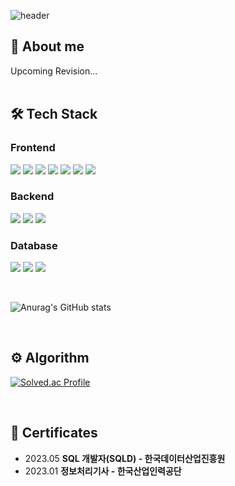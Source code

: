 ![header](https://capsule-render.vercel.app/api?type=waving&text=Welcome+to+haeburney's+GitHub&animation=fadeIn&height=200&color=7092be&fontSize=40)

<h2>👋 About me</h2> 
Upcoming Revision...
<br><br>

<h2>🛠 Tech Stack</h2>
<h3>Frontend</h3>
<p>
  <img src="https://img.shields.io/badge/HTML5-E34F26?style=flat-square&logo=HTML5&logoColor=white"/>
  <img src="https://img.shields.io/badge/CSS3-1572B6?style=flat-square&logo=CSS3&logoColor=white"/>
  <img src="https://img.shields.io/badge/JavaScript-F7DF1E?style=flat-square&logo=JavaScript&logoColor=black"/>
  <img src="https://img.shields.io/badge/jQuery-0769AD?style=flat-square&logo=jQuery&logoColor=white"/>
  <img src="https://img.shields.io/badge/React-61DAFB?style=flat-square&logo=React&logoColor=black"/>
  <img src="https://img.shields.io/badge/Vue.js-4FC08D?style=flat-square&logo=Vue.js&logoColor=white"/>
  <img src="https://img.shields.io/badge/TypeScript-3178C6?style=flat-square&logo=TypeScript&logoColor=white"/>
</p>

<h3>Backend</h3>
<p>
  <img src="https://img.shields.io/badge/C-004482?style=flat-square&logo=C&logoColor=white"/>
  <img src="https://img.shields.io/badge/Java-007396?style=flat-square&logo=Java&logoColor=white"/>
  <img src="https://img.shields.io/badge/Spring%20Boot-6DB33F?style=flat-square&logo=SpringBoot&logoColor=white"/>
</p>

<h3>Database</h3>
<p>
  <img src="https://img.shields.io/badge/Oracle-F80000?style=flat-square&logo=Oracle&logoColor=white"/>
  <img src="https://img.shields.io/badge/PostgreSQL-336791?style=flat-square&logo=PostgreSQL&logoColor=white"/>
  <img src="https://img.shields.io/badge/MySQL-4479A1?style=flat-square&logo=MySQL&logoColor=white"/>
</p>

<br>
<!-- 깃허브 stats -->

![Anurag's GitHub stats](https://github-readme-stats.vercel.app/api?username=haeburney&show_icons=true&theme=nord)
<!-- ![Top Langs](https://github-readme-stats.vercel.app/api/top-langs/?username=haeburney&layout=compact&theme=nord) !--> 

<br>
<h2>⚙️ Algorithm</h2> 
<!-- 백준 레벨 -->

[![Solved.ac Profile](http://mazassumnida.wtf/api/generate_badge?boj=hanttak0927)](https://solved.ac/hanttak0927) 

<br>
<h2>📜 Certificates</h2>

- 2023.05 **SQL 개발자(SQLD) - 한국데이터산업진흥원**
- 2023.01 **정보처리기사 - 한국산업인력공단**

  
<!-- 주석
**haeburney/haeburney** is a ✨ _special_ ✨ repository because its `README.md` (this file) appears on your GitHub profile.

Here are some ideas to get you started:

- 🔭 I’m currently working on ....
- 🌱 I’m currently learning ...
- 👯 I’m looking to collaborate on ...
- 🤔 I’m looking for help with ...
- 💬 Ask me about ...
- 📫 How to reach me: ...
- 😄 Pronouns: ...
- ⚡ Fun fact: ...
-->

<!-- Velog 블로그 
[![Velog's GitHub stats](https://velog-readme-stats.vercel.app/api?name=dovnaldisn)](https://github.com/dovnaldisn/velog-readme-stats)
-->

<!-- 방문자 수
<div align="center">
  [![Hits](https://hits.seeyoufarm.com/api/count/incr/badge.svg?url=https%3A%2F%2Fgithub.com%2Fhaeburney&count_bg=%237092BE&title_bg=%23727272&icon=&icon_color=%23E7E7E7&title=hits&edge_flat=false)](https://hits.seeyoufarm.com)
</div>
-->

